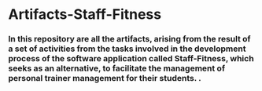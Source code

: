 # Artifacts-Staff-Fitness

### In this repository are all the artifacts, arising from the result of a set of activities from the tasks involved in the development process of the software application called Staff-Fitness, which seeks as an alternative, to facilitate the management of personal trainer management for their students. .
